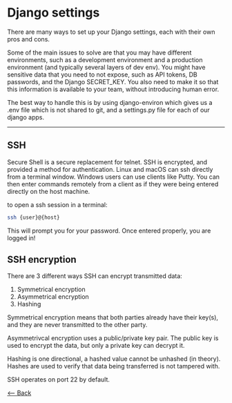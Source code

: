# Django settings

There are many ways to set up your Django settings, each with their own pros and cons.

Some of the main issues to solve are that you may have different environments, such as a development environment and a production environment (and typically several layers of dev env). You might have sensitive data that you need to not expose, such as API tokens, DB passwords, and the Django SECRET_KEY. You also need to make it so that this information is available to your team, without introducing human error.

The best way to handle this is by using django-environ which gives us a .env file which is not shared to git, and a settings.py file for each of our django apps.

---

## SSH

Secure Shell is a secure replacement for telnet. SSH is encrypted, and provided a method for authentication. Linux and macOS can ssh directly from a terminal window. Windows users can use clients like Putty. You can then enter commands remotely from a client as if they were being entered directly on the host machine.

to open a ssh session in a terminal:

```bash
ssh {user}@{host}
```

This will prompt you for your password. Once entered properly, you are logged in!

## SSH encryption

There are 3 different ways SSH can encrypt transmitted data:

1. Symmetrical encryption
2. Asymmetrical encryption
3. Hashing

Symmetrical encryption means that both parties already have their key(s), and they are never transmitted to the other party.

Asymmetrivcal encryption uses a public/private key pair. The public key is used to encrypt the data, but only a private key can decrypt it.

Hashing is one directional, a hashed value cannot be unhashed (in theory). Hashes are used to verify that data being transferred is not tampered with.

SSH operates on port 22 by default.

[<-- Back](../README.md)
